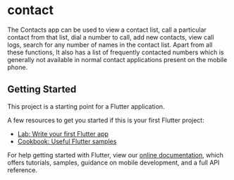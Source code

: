 # contact

The Contacts app can be used to view a contact list, call a particular contact from that list, dial a number to call, add new contacts, view call logs, search for any number of names in the contact list.
Apart from all these functions, It also has a list of frequently contacted numbers which is generally not available in normal contact applications present on the mobile phone.


## Getting Started

This project is a starting point for a Flutter application.

A few resources to get you started if this is your first Flutter project:

- [Lab: Write your first Flutter app](https://flutter.dev/docs/get-started/codelab)
- [Cookbook: Useful Flutter samples](https://flutter.dev/docs/cookbook)

For help getting started with Flutter, view our
[online documentation](https://flutter.dev/docs), which offers tutorials,
samples, guidance on mobile development, and a full API reference.
